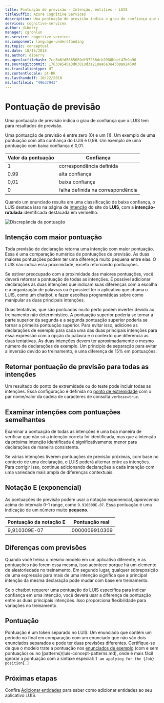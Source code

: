 ```yaml
---
title: Pontuação de previsão - Intenção, entities - LUIS
titleSuffix: Azure Cognitive Services
description: Uma pontuação de previsão indica o grau de confiança que o LUIS tem para resultados de previsão.
services: cognitive-services
author: diberry
manager: cgronlun
ms.service: cognitive-services
ms.component: language-understanding
ms.topic: conceptual
ms.date: 10/15/2018
ms.author: diberry
ms.openlocfilehash: 7cc3b6fd5865689df57258dcb2088bbef47b9a90
ms.sourcegitcommit: 17633e545a3d03018d3a218ae6a3e4338a92450d
ms.translationtype: HT
ms.contentlocale: pt-BR
ms.lasthandoff: 10/22/2018
ms.locfileid: "49637943"
---
```

# <a name="prediction-score"></a>Pontuação de previsão
Uma pontuação de previsão indica o grau de confiança que o LUIS tem para resultados de previsão. 

Uma pontuação de previsão é entre zero (0) e um (1). Um exemplo de uma pontuação com alta confiança do LUIS é 0,99. Um exemplo de uma pontuação com baixa confiança é 0,01. 

|Valor da pontuação|Confiança|
|--|--|
|1|correspondência definida|
|0.99|alta confiança|
|0,01|baixa confiança|
|0|falha definida na correspondência|

Quando um enunciado resulta em uma classificação de baixa confiança, o LUIS destaca isso na página de [Intenção](luis-reference-regions.md) do site do **LUIS**, com a **intenção-rotulada** identificada destacada em vermelho. 

![Discrepância da pontuação](./media/luis-concept-score/score-discrepancy.png)

## <a name="top-scoring-intent"></a>Intenção com maior pontuação
Toda previsão de declaração retorna uma intenção com maior pontuação. Essa é uma comparação numérica de pontuações de previsão. As duas maiores pontuações podem ter uma diferença muito pequena entre elas. O LUIS não indica essa proximidade, exceto retornando pontuações.  

Se estiver preocupado com a proximidade das maiores pontuações, você deverá retornar a pontuação de todas as intenções. É possível adicionar declarações às duas intenções que indicam suas diferenças com a escolha e a organização de palavras ou é possível ter o aplicativo que chama o LUIS, como um chatbot, e fazer escolhas programáticas sobre como manipular as duas principais intenções. 

Duas tentativas, que são pontuadas muito perto podem inverter devido ao treinamento não determinístico. A pontuação superior poderia se tornar a parte superior da segunda e a segunda pontuação superior poderia se tornar a primeira pontuação superior. Para evitar isso, adicione as declarações de exemplo para cada uma das duas principais intenções para essa expressão com a opção do palavra e o contexto que diferencia as duas tentativas. As duas intenções devem ter aproximadamente o mesmo número de declarações de exemplo. Um princípio de separação para evitar a inversão devido ao treinamento, é uma diferença de 15% em pontuações.

## <a name="return-prediction-score-for-all-intents"></a>Retornar pontuação de previsão para todas as intenções
Um resultado do ponto de extremidade ou do teste pode incluir todas as intenções. Essa configuração é definida no [ponto de extremidade](https://aka.ms/v1-endpoint-api-docs) com o par nome/valor da cadeia de caracteres de consulta `verbose=true`. 

## <a name="review-intents-with-similar-scores"></a>Examinar intenções com pontuações semelhantes
Examinar a pontuação de todas as intenções é uma boa maneira de verificar que não só a intenção correta foi identificada, mas que a intenção da próxima intenção identificada é significativamente menor para declarações de maneira consistente. 

Se várias intenções tiverem pontuações de previsão próximas, com base no contexto de uma declaração, o LUIS poderá alternar entre as intenções. Para corrigir isso, continue adicionando declarações a cada intenção com uma variedade mais ampla de diferenças contextuais.   

## <a name="e-exponent-notation"></a>Notação E (exponencial)

As pontuações de previsão podem usar a notação exponencial, *aparecendo* acima do intervalo 0-1 range, como `9.910309E-07`. Essa pontuação é uma indicação de um número muito **pequeno**.

|Pontuação da notação E |Pontuação real|
|--|--|
|9,910309E-07|.0000009910309|

## <a name="differences-with-predictions"></a>Diferenças com previsões
Quando você treina o mesmo modelo em um aplicativo diferente, e as pontuações não forem essa mesma, isso acontece porque há um elemento de aleatoriedade no treinamento. Em segundo lugar, qualquer sobreposição de uma expressão para mais de uma intenção significa que a principal intenção da mesma declaração pode mudar com base em treinamento.

Se o chatbot requerer uma pontuação do LUIS específica para indicar confiança em uma intenção, você deverá usar a diferença de pontuação entre as duas principais intenções. Isso proporciona flexibilidade para variações no treinamento. 

## <a name="punctuation"></a>Pontuação
Pontuação é um token separado no LUIS. Um enunciado que contém um período no final em comparação com um enunciado que não são dois enunciados separados e pode ter duas previsões diferentes. Certifique-se de que o modelo trate a pontuação nos [enunciados de exemplo](luis-concept-utterance.md) (com e sem pontuação) ou no [patterns}(luis-concept-patterns.md), onde é mais fácil ignorar a pontuação com a sintaxe especial: `I am applying for the {Job} position[.]`

## <a name="next-steps"></a>Próximas etapas

Confira [Adicionar entidades](luis-how-to-add-entities.md) para saber como adicionar entidades ao seu aplicativo LUIS.